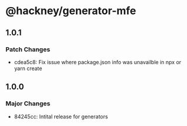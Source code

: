 # @hackney/generator-mfe

## 1.0.1

### Patch Changes

- cdea5c8: Fix issue where package.json info was unavailble in npx or yarn create

## 1.0.0

### Major Changes

- 84245cc: Intital release for generators

